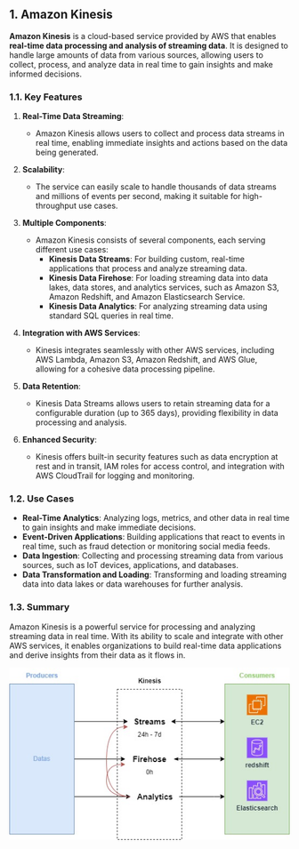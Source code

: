 ## 1. Amazon Kinesis

**Amazon Kinesis** is a cloud-based service provided by AWS that enables **real-time data processing and analysis of streaming data**. It is designed to handle large amounts of data from various sources, allowing users to collect, process, and analyze data in real time to gain insights and make informed decisions.

### 1.1. Key Features

1. **Real-Time Data Streaming**:
   - Amazon Kinesis allows users to collect and process data streams in real time, enabling immediate insights and actions based on the data being generated.

2. **Scalability**:
   - The service can easily scale to handle thousands of data streams and millions of events per second, making it suitable for high-throughput use cases.

3. **Multiple Components**:
   - Amazon Kinesis consists of several components, each serving different use cases:
     - **Kinesis Data Streams**: For building custom, real-time applications that process and analyze streaming data.
     - **Kinesis Data Firehose**: For loading streaming data into data lakes, data stores, and analytics services, such as Amazon S3, Amazon Redshift, and Amazon Elasticsearch Service.
     - **Kinesis Data Analytics**: For analyzing streaming data using standard SQL queries in real time.

4. **Integration with AWS Services**:
   - Kinesis integrates seamlessly with other AWS services, including AWS Lambda, Amazon S3, Amazon Redshift, and AWS Glue, allowing for a cohesive data processing pipeline.

5. **Data Retention**:
   - Kinesis Data Streams allows users to retain streaming data for a configurable duration (up to 365 days), providing flexibility in data processing and analysis.

6. **Enhanced Security**:
   - Kinesis offers built-in security features such as data encryption at rest and in transit, IAM roles for access control, and integration with AWS CloudTrail for logging and monitoring.

### 1.2. Use Cases

- **Real-Time Analytics**: Analyzing logs, metrics, and other data in real time to gain insights and make immediate decisions.
- **Event-Driven Applications**: Building applications that react to events in real time, such as fraud detection or monitoring social media feeds.
- **Data Ingestion**: Collecting and processing streaming data from various sources, such as IoT devices, applications, and databases.
- **Data Transformation and Loading**: Transforming and loading streaming data into data lakes or data warehouses for further analysis.

### 1.3. Summary

Amazon Kinesis is a powerful service for processing and analyzing streaming data in real time. With its ability to scale and integrate with other AWS services, it enables organizations to build real-time data applications and derive insights from their data as it flows in.

![Kinesis diagram](../imgs/kinesis.jpg)